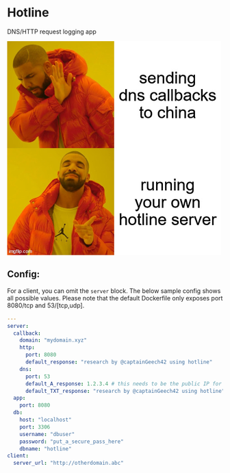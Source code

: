 # Hotline
DNS/HTTP request logging app

![Dank meme](/meme.jpg)

## Config:

For a client, you can omit the `server` block. The below sample config shows all possible values. Please note that the default Dockerfile only exposes port 8080/tcp and 53/[tcp,udp].

```yml
---
server:
  callback:
    domain: "mydomain.xyz"
    http:
      port: 8080
      default_response: "research by @captainGeech42 using hotline"
    dns:
      port: 53
      default_A_response: 1.2.3.4 # this needs to be the public IP for the hotline HTTP callback server
      default_TXT_response: "research by @captainGeech42 using hotline"
  app:
    port: 8080
  db:
    host: "localhost"
    port: 3306
    username: "dbuser"
    password: "put_a_secure_pass_here"
    dbname: "hotline"
client:
  server_url: "http://otherdomain.abc"
```